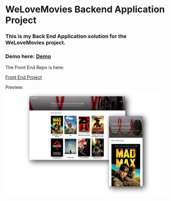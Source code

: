 # WeLoveMovies Backend Application Project

### This is my Back End Application solution for the WeLoveMovies project.

### Demo here: [Demo](https://we-love-movies-frontend.herokuapp.com/)

The Front End Repo is here:

[Front End Project](https://github.com/JosephThomasVasquez/starter-movie-front-end)

Preview:
![Desktop and Mobile preview](https://github.com/JosephThomasVasquez/starter-movie-front-end/blob/main/public/images/we-love-movies-cover.png)
